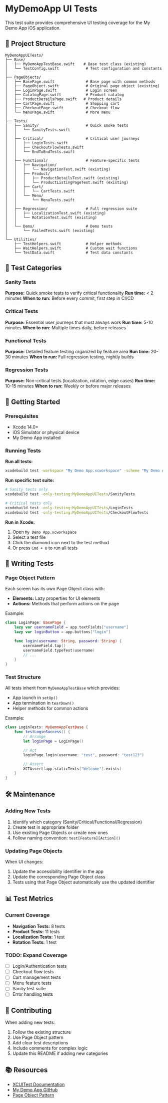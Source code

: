 # MyDemoApp UI Tests

This test suite provides comprehensive UI testing coverage for the My Demo App iOS application.

## 📁 Project Structure

```
MyDemoAppUITests/
├── Base/
│   ├── MyDemoAppTestBase.swift    # Base test class (existing)
│   └── TestConfig.swift            # Test configuration and constants
│
├── PageObjects/
│   ├── BasePage.swift              # Base page with common methods
│   ├── PageObject.swift            # Original page object (existing)
│   ├── LoginPage.swift             # Login screen
│   ├── CatalogPage.swift           # Product catalog
│   ├── ProductDetailsPage.swift   # Product details
│   ├── CartPage.swift              # Shopping cart
│   ├── CheckoutPage.swift          # Checkout flow
│   └── MenuPage.swift              # More menu
│
├── Tests/
│   ├── Sanity/                     # Quick smoke tests
│   │   └── SanityTests.swift
│   │
│   ├── Critical/                   # Critical user journeys
│   │   ├── LoginTests.swift
│   │   ├── CheckoutFlowTests.swift
│   │   └── EndToEndTests.swift
│   │
│   ├── Functional/                 # Feature-specific tests
│   │   ├── Navigation/
│   │   │   └── NavigationTest.swift (existing)
│   │   ├── Product/
│   │   │   ├── ProductDetailsTest.swift (existing)
│   │   │   └── ProductListingPageTest.swift (existing)
│   │   ├── Cart/
│   │   │   └── CartTests.swift
│   │   └── Menu/
│   │       └── MenuTests.swift
│   │
│   ├── Regression/                 # Full regression suite
│   │   ├── LocalizationTest.swift (existing)
│   │   └── RotationTest.swift (existing)
│   │
│   └── Demo/                       # Demo tests
│       └── FailedTests.swift (existing)
│
└── Utilities/
    ├── TestHelpers.swift           # Helper methods
    ├── WaitHelpers.swift           # Custom wait functions
    └── TestData.swift              # Test data constants
```

## 🎯 Test Categories

### Sanity Tests
**Purpose:** Quick smoke tests to verify critical functionality
**Run time:** < 2 minutes
**When to run:** Before every commit, first step in CI/CD

### Critical Tests
**Purpose:** Essential user journeys that must always work
**Run time:** 5-10 minutes
**When to run:** Multiple times daily, before releases

### Functional Tests
**Purpose:** Detailed feature testing organized by feature area
**Run time:** 20-30 minutes
**When to run:** Full regression testing, nightly builds

### Regression Tests
**Purpose:** Non-critical tests (localization, rotation, edge cases)
**Run time:** 10-15 minutes
**When to run:** Weekly or before major releases

## 🚀 Getting Started

### Prerequisites
- Xcode 14.0+
- iOS Simulator or physical device
- My Demo App installed

### Running Tests

**Run all tests:**
```bash
xcodebuild test -workspace "My Demo App.xcworkspace" -scheme "My Demo App" -destination 'platform=iOS Simulator,name=iPhone 15'
```

**Run specific test suite:**
```bash
# Sanity tests only
xcodebuild test -only-testing:MyDemoAppUITests/SanityTests

# Critical tests only
xcodebuild test -only-testing:MyDemoAppUITests/LoginTests
xcodebuild test -only-testing:MyDemoAppUITests/CheckoutFlowTests
```

**Run in Xcode:**
1. Open `My Demo App.xcworkspace`
2. Select a test file
3. Click the diamond icon next to the test method
4. Or press `Cmd + U` to run all tests

## 📝 Writing Tests

### Page Object Pattern
Each screen has its own Page Object class with:
- **Elements:** Lazy properties for UI elements
- **Actions:** Methods that perform actions on the page

Example:
```swift
class LoginPage: BasePage {
    lazy var usernameField = app.textFields["username"]
    lazy var loginButton = app.buttons["login"]

    func login(username: String, password: String) {
        usernameField.tap()
        usernameField.typeText(username)
        // ...
    }
}
```

### Test Structure
All tests inherit from `MyDemoAppTestBase` which provides:
- App launch in `setUp()`
- App termination in `tearDown()`
- Helper methods for common actions

Example:
```swift
class LoginTests: MyDemoAppTestBase {
    func testLoginSuccess() {
        // Arrange
        let loginPage = LoginPage()

        // Act
        loginPage.login(username: "test", password: "test123")

        // Assert
        XCTAssert(app.staticTexts["Welcome"].exists)
    }
}
```

## 🛠 Maintenance

### Adding New Tests
1. Identify which category (Sanity/Critical/Functional/Regression)
2. Create test in appropriate folder
3. Use existing Page Objects or create new ones
4. Follow naming convention: `test[Feature][Action]()`

### Updating Page Objects
When UI changes:
1. Update the accessibility identifier in the app
2. Update the corresponding Page Object class
3. Tests using that Page Object automatically use the updated identifier

## 📊 Test Metrics

### Current Coverage
- **Navigation Tests:** 8 tests
- **Product Tests:** 11 tests
- **Localization Tests:** 1 test
- **Rotation Tests:** 1 test

### TODO: Expand Coverage
- [ ] Login/Authentication tests
- [ ] Checkout flow tests
- [ ] Cart management tests
- [ ] Menu feature tests
- [ ] Sanity test suite
- [ ] Error handling tests

## 👥 Contributing

When adding new tests:
1. Follow the existing structure
2. Use Page Object pattern
3. Add clear test descriptions
4. Include comments for complex logic
5. Update this README if adding new categories

## 📚 Resources

- [XCUITest Documentation](https://developer.apple.com/documentation/xctest)
- [My Demo App GitHub](https://github.com/saucelabs/my-demo-app-ios)
- [Page Object Pattern](https://martinfowler.com/bliki/PageObject.html)
